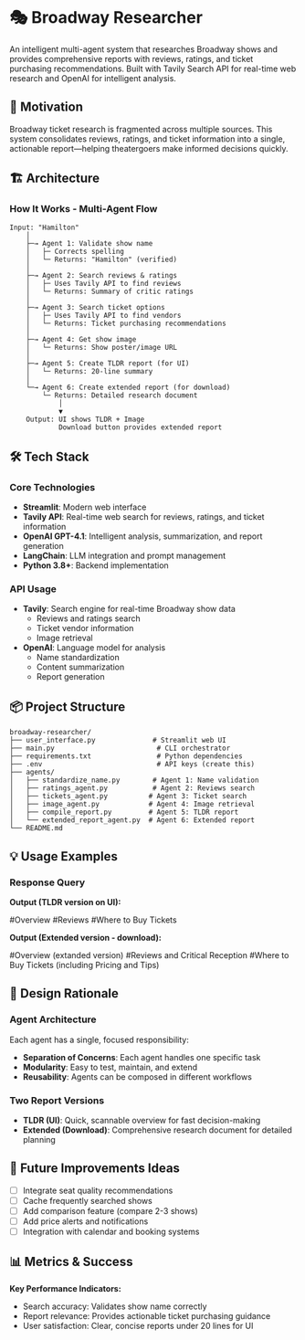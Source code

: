 # 🎭 Broadway Researcher

An intelligent multi-agent system that researches Broadway shows and provides comprehensive reports with reviews, ratings, and ticket purchasing recommendations. Built with Tavily Search API for real-time web research and OpenAI for intelligent analysis.

## 🎯 Motivation

Broadway ticket research is fragmented across multiple sources. This system consolidates reviews, ratings, and ticket information into a single, actionable report—helping theatergoers make informed decisions quickly.

## 🏗️ Architecture

### How It Works - Multi-Agent Flow

```
Input: "Hamilton"
    │
    ├─→ Agent 1: Validate show name
    │   ├─ Corrects spelling
    │   └─ Returns: "Hamilton" (verified)
    │
    ├─→ Agent 2: Search reviews & ratings
    │   ├─ Uses Tavily API to find reviews
    │   └─ Returns: Summary of critic ratings
    │
    ├─→ Agent 3: Search ticket options
    │   ├─ Uses Tavily API to find vendors
    │   └─ Returns: Ticket purchasing recommendations
    │
    ├─→ Agent 4: Get show image
    │   └─ Returns: Show poster/image URL
    │
    ├─→ Agent 5: Create TLDR report (for UI)
    │   └─ Returns: 20-line summary
    │
    └─→ Agent 6: Create extended report (for download)
        └─ Returns: Detailed research document
            │
            ▼
    Output: UI shows TLDR + Image
            Download button provides extended report
```

## 🛠️ Tech Stack

### Core Technologies
- **Streamlit**: Modern web interface
- **Tavily API**: Real-time web search for reviews, ratings, and ticket information
- **OpenAI GPT-4.1**: Intelligent analysis, summarization, and report generation
- **LangChain**: LLM integration and prompt management
- **Python 3.8+**: Backend implementation

### API Usage
- **Tavily**: Search engine for real-time Broadway show data
  - Reviews and ratings search
  - Ticket vendor information
  - Image retrieval
- **OpenAI**: Language model for analysis
  - Name standardization
  - Content summarization
  - Report generation

## 📦 Project Structure

```
broadway-researcher/
├── user_interface.py              # Streamlit web UI
├── main.py                         # CLI orchestrator
├── requirements.txt                # Python dependencies
├── .env                            # API keys (create this)
├── agents/
│   ├── standardize_name.py        # Agent 1: Name validation
│   ├── ratings_agent.py           # Agent 2: Reviews search
│   ├── tickets_agent.py          # Agent 3: Ticket search
│   ├── image_agent.py            # Agent 4: Image retrieval
│   ├── compile_report.py         # Agent 5: TLDR report
│   └── extended_report_agent.py  # Agent 6: Extended report
└── README.md                      
```

## 💡 Usage Examples

### Response Query

**Output (TLDR version on UI):**

#Overview
#Reviews
#Where to Buy Tickets

**Output (Extended version - download):**

#Overview (extanded version)
#Reviews and Critical Reception
#Where to Buy Tickets (including Pricing and Tips)


## 🎨 Design Rationale

### Agent Architecture
Each agent has a single, focused responsibility:
- **Separation of Concerns**: Each agent handles one specific task
- **Modularity**: Easy to test, maintain, and extend
- **Reusability**: Agents can be composed in different workflows

### Two Report Versions
- **TLDR (UI)**: Quick, scannable overview for fast decision-making
- **Extended (Download)**: Comprehensive research document for detailed planning

## 🔮 Future Improvements Ideas

- [ ] Integrate seat quality recommendations
- [ ] Cache frequently searched shows
- [ ] Add comparison feature (compare 2-3 shows)
- [ ] Add price alerts and notifications
- [ ] Integration with calendar and booking systems

## 📊 Metrics & Success

**Key Performance Indicators:**
- Search accuracy: Validates show name correctly
- Report relevance: Provides actionable ticket purchasing guidance
- User satisfaction: Clear, concise reports under 20 lines for UI
